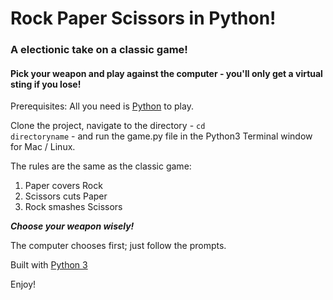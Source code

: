# Rock Paper Scissors in Python!
### A electionic take on a classic game!
#### Pick your weapon and play against the computer - you'll only get a virtual sting if you lose!

Prerequisites: All you need is [Python](https://www.python.org/download/releases/3.0) to play.

Clone the project, navigate to the directory - <code>cd directoryname</code> - and run the game.py file in the Python3 Terminal window for Mac / Linux.

The rules are the same as the classic game:
<ol>
<li>Paper covers Rock</li>
<li>Scissors cuts Paper</li>
<li>Rock smashes Scissors</li>
</ol>

<b><i>Choose your weapon wisely!</i></b>

The computer chooses first; just follow the prompts.

Built with [Python 3](https://docs.python.org/3/)

Enjoy!
